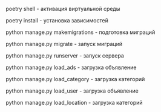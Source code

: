 poetry shell - активация виртуальной среды

poetry install - установка зависимостей

python manage.py makemigrations - подготовка миграций

python manage.py migrate - запуск миграций

python manage.py runserver - запуск сервера

python manage.py load_ads - загрузка объявление

python manage.py load_category - загрузка категорий

python manage.py load_user - загрузка объявление

python manage.py load_location - загрузка категорий